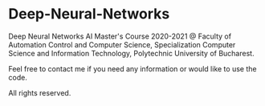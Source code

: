 # Deep-Neural-Networks

Deep Neural Networks AI Master's Course 2020-2021 @ Faculty of Automation Control and Computer Science, Specialization Computer Science and Information Technology, Polytechnic University of Bucharest.

Feel free to contact me if you need any information or would like to use the code.

All rights reserved.
